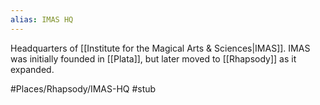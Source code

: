 ```yaml
---
alias: IMAS HQ
---
```

Headquarters of [[Institute for the Magical Arts & Sciences|IMAS]]. IMAS was initially founded in [[Plata]], but later moved to [[Rhapsody]] as it expanded.

#Places/Rhapsody/IMAS-HQ #stub 
